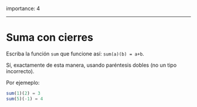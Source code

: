importance: 4

---

# Suma con cierres

Escriba la función `sum` que funcione así: `sum(a)(b) = a+b`.

Sí, exactamente de esta manera, usando paréntesis dobles (no un tipo incorrecto).

Por ejemeplo:


```js
sum(1)(2) = 3
sum(5)(-1) = 4
```

